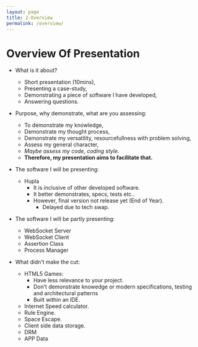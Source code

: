 ```yaml
---
layout: page
title: 2-Overview
permalink: /overview/
---
```

# Overview Of Presentation
* What is it about?
    * Short presentation (10mins),
    * Presenting a case-study,
    * Demonstrating a piece of software I have developed,
    * Answering questions.

* Purpose, why demonstrate, what are you assessing:
    * To demonstrate my knowledge,
    * Demonstrate my thought process,
    * Demonstrate my versatility, resourcefullness with problem solving,
    * Assess my general character,
    * _Maybe assess my code, coding style._
    * __Therefore, my presentation aims to facilitate that.__

* The software I will be presenting:
    * Hupla
        * It is inclusive of other developed software.
        * It better demonstrates, specs, tests etc..
        * However, final version not release yet (End of Year).
            * Delayed due to tech swap.

* The software I will be partly presenting:
    * WebSocket Server
    * WebSocket Client
    * Assertion Class
    * Process Manager

* What didn't make the cut:
    * HTML5 Games:
        * Have less relevance to your project.
        * Don't demonstrate knowedge or modern specifications, testing and architectural patterns
        * Built within an IDE.
    * Internet Speed calculator.
    * Rule Engine.
    * Space Escape.
    * Client side data storage.
    * DRM
    * APP Data